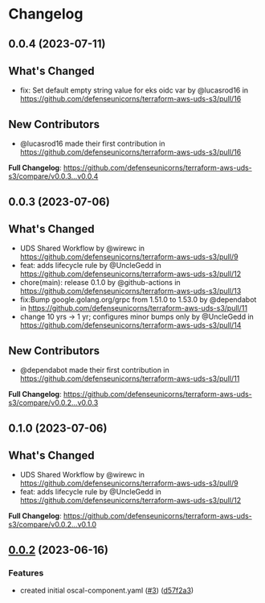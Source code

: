 # Changelog

## 0.0.4 (2023-07-11)

## What's Changed
* fix: Set default empty string value for eks oidc var by @lucasrod16 in https://github.com/defenseunicorns/terraform-aws-uds-s3/pull/16

## New Contributors
* @lucasrod16 made their first contribution in https://github.com/defenseunicorns/terraform-aws-uds-s3/pull/16

**Full Changelog**: https://github.com/defenseunicorns/terraform-aws-uds-s3/compare/v0.0.3...v0.0.4

## 0.0.3 (2023-07-06)

## What's Changed
* UDS Shared Workflow by @wirewc in https://github.com/defenseunicorns/terraform-aws-uds-s3/pull/9
* feat: adds lifecycle rule by @UncleGedd in https://github.com/defenseunicorns/terraform-aws-uds-s3/pull/12
* chore(main): release 0.1.0 by @github-actions in https://github.com/defenseunicorns/terraform-aws-uds-s3/pull/13
* fix:Bump google.golang.org/grpc from 1.51.0 to 1.53.0 by @dependabot in https://github.com/defenseunicorns/terraform-aws-uds-s3/pull/11
* change 10 yrs -> 1 yr; configures minor bumps only by @UncleGedd in https://github.com/defenseunicorns/terraform-aws-uds-s3/pull/14

## New Contributors
* @dependabot made their first contribution in https://github.com/defenseunicorns/terraform-aws-uds-s3/pull/11

**Full Changelog**: https://github.com/defenseunicorns/terraform-aws-uds-s3/compare/v0.0.2...v0.0.3

## 0.1.0 (2023-07-06)

## What's Changed
* UDS Shared Workflow by @wirewc in https://github.com/defenseunicorns/terraform-aws-uds-s3/pull/9
* feat: adds lifecycle rule by @UncleGedd in https://github.com/defenseunicorns/terraform-aws-uds-s3/pull/12


**Full Changelog**: https://github.com/defenseunicorns/terraform-aws-uds-s3/compare/v0.0.2...v0.1.0

## [0.0.2](https://github.com/defenseunicorns/terraform-aws-uds-s3/compare/v0.0.1...v0.0.2) (2023-06-16)


### Features

* created initial oscal-component.yaml ([#3](https://github.com/defenseunicorns/terraform-aws-uds-s3/issues/3)) ([d57f2a3](https://github.com/defenseunicorns/terraform-aws-uds-s3/commit/d57f2a3a1ebf61ee4be60e7f9af61f2a1c4c762d))
